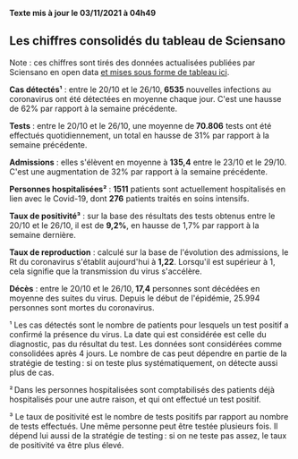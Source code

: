<strong>Texte mis à jour le 03/11/2021 à 04h49</strong><h2>Les chiffres consolidés du tableau de Sciensano</h2><p>Note : ces chiffres sont tirés des données actualisées publiées par Sciensano en open data <a href='https://datastudio.google.com/embed/u/0/reporting/c14a5cfc-cab7-4812-848c-0369173148ab/page/ZwmOB_blank'>et mises sous forme de tableau ici</a>.<p><strong>Cas détectés¹</strong> : entre le 20/10 et le 26/10,<strong> 6535</strong> nouvelles infections au coronavirus ont été détectées en moyenne chaque jour. C'est une hausse de 62% par rapport à la semaine précédente.<p><strong>Tests</strong> : entre le 20/10 et le 26/10, une moyenne de<strong> 70.806</strong> tests ont été effectués quotidiennement, un total en hausse de 31% par rapport à la semaine précédente.<p><strong>Admissions</strong> : elles s'élèvent en moyenne à <strong> 135,4</strong> entre le 23/10 et le 29/10. C'est une augmentation de 32% par rapport à la semaine précédente.<p><strong>Personnes hospitalisées²</strong> : <strong>1511</strong> patients sont actuellement hospitalisés en lien avec le Covid-19, dont <strong>276</strong> patients traités en soins intensifs.<p><strong>Taux de positivité³</strong> : sur la base des résultats des tests obtenus entre le 20/10 et le 26/10, il est de <strong>9,2%</strong>, en hausse de 1,7% par rapport à la semaine dernière.<p><strong>Taux de reproduction</strong> : calculé sur la base de l'évolution des admissions, le Rt du coronavirus s'établit aujourd'hui à <strong>1,22</strong>. Lorsqu'il est supérieur à 1, cela signifie que la transmission du virus s'accélère.<p><strong>Décès</strong> : entre le 20/10 et le 26/10,<strong> 17,4</strong> personnes sont décédées en moyenne des suites du virus. Depuis le début de l'épidémie, 25.994 personnes sont mortes du coronavirus.<p>¹ Les cas détectés sont le nombre de patients pour lesquels un test positif a confirmé la présence du virus. La date qui est considérée est celle du diagnostic, pas du résultat du test. Les données sont considérées comme consolidées après 4 jours. Le nombre de cas peut dépendre en partie de la stratégie de testing : si on teste plus systématiquement, on détecte aussi plus de cas.<p>² Dans les personnes hospitalisées sont comptabilisés des patients déjà hospitalisés pour une autre raison, et qui ont effectué un test positif.<p>³ Le taux de positivité est le nombre de tests positifs par rapport au nombre de tests effectués. Une même personne peut être testée plusieurs fois. Il dépend lui aussi de la stratégie de testing : si on ne teste pas assez, le taux de positivité va être plus élevé.